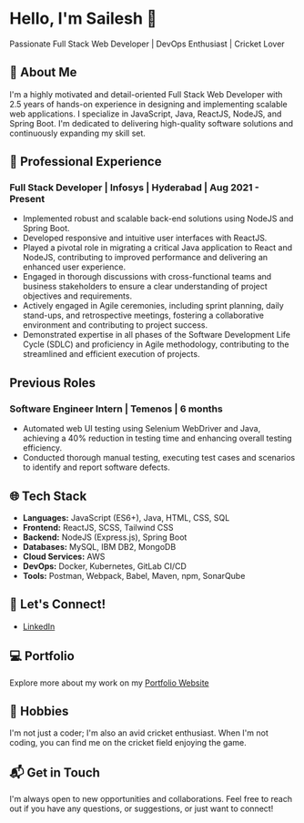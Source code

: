 # Hello, I'm Sailesh 👋

Passionate Full Stack Web Developer | DevOps Enthusiast | Cricket Lover

## 🚀 About Me

I'm a highly motivated and detail-oriented Full Stack Web Developer with 2.5 years of hands-on experience in designing and implementing scalable web applications. I specialize in JavaScript, Java, ReactJS, NodeJS, and Spring Boot. I'm dedicated to delivering high-quality software solutions and continuously expanding my skill set.

## 💼 Professional Experience

### Full Stack Developer | Infosys | Hyderabad | Aug 2021 - Present

- Implemented robust and scalable back-end solutions using NodeJS and Spring Boot.
- Developed responsive and intuitive user interfaces with ReactJS.
- Played a pivotal role in migrating a critical Java application to React and NodeJS, contributing to improved performance and delivering an enhanced user experience.
- Engaged in thorough discussions with cross-functional teams and business stakeholders to ensure a clear understanding of project objectives and requirements.
- Actively engaged in Agile ceremonies, including sprint planning, daily stand-ups, and retrospective meetings, fostering a collaborative environment and contributing to project success.
- Demonstrated expertise in all phases of the Software Development Life Cycle (SDLC) and proficiency in Agile methodology, contributing to the streamlined and efficient execution of projects.

## Previous Roles

### Software Engineer Intern | Temenos | 6 months

- Automated web UI testing using Selenium WebDriver and Java, achieving a 40% reduction in testing time and enhancing overall testing efficiency.
- Conducted thorough manual testing, executing test cases and scenarios to identify and report software defects.


## 🌐 Tech Stack

- **Languages:** JavaScript (ES6+), Java, HTML, CSS, SQL
- **Frontend:** ReactJS, SCSS, Tailwind CSS
- **Backend:** NodeJS (Express.js), Spring Boot
- **Databases:** MySQL, IBM DB2, MongoDB
- **Cloud Services:** AWS
- **DevOps:** Docker, Kubernetes, GitLab CI/CD
- **Tools:** Postman, Webpack, Babel, Maven, npm, SonarQube

## 🤝 Let's Connect!

- [LinkedIn](https://www.linkedin.com/in/sailesh-chakka-68a4a9185/)

## 💻 Portfolio

Explore more about my work on my [Portfolio Website](https://saileshchakka.netlify.app/)

## 🏏 Hobbies

I'm not just a coder; I'm also an avid cricket enthusiast. When I'm not coding, you can find me on the cricket field enjoying the game.

## 📬 Get in Touch

I'm always open to new opportunities and collaborations. Feel free to reach out if you have any questions, or suggestions, or just want to connect!
